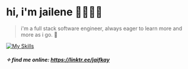 # hi, i'm jailene 🌙👩🏽‍💻

> i'm a full stack software engineer, always eager to learn more and more as i go. 🌱

[![My Skills](https://skillicons.dev/icons?i=react,js,jquery,cs,dotnet,postman,html,css,md,bootstrap,linkedin,discord,instagram)](https://skillicons.dev)

##### ✧ find me online: <https://linktr.ee/jaifkay>
